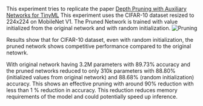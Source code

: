 This experiment tries to replicate the paper [Depth Pruning with Auxiliary Networks for TinyML](https://arxiv.org/abs/2204.10546)
This experiment uses the CIFAR-10 dataset resized to 224x224 on MobileNet V1.
The Pruned Network is trained with value initialized from the original network and with random initialization.
![Pruning](https://github.com/rrquizon1/Depth-Pruning-Replication/assets/70574862/9786bac8-1112-4018-9fe2-ceea8863e2ac)

Results show that for CIFAR-10 dataset, even with random initialization, the pruned network shows competitive performance compared to the original netowrk. 

With original network having 3.2M parameters with 89.73% accuracy and the pruned networks reduced to only 310k parameters with 88.80% (initialized values from original network) and 88.68% (random initialization) accuracy. This shows an effective pruning with around 90% reduction with less than 1 % reduction in accuracy.
This reduction reduces memory requirements of the model and could potentially speed up inference.
